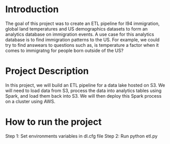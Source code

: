 # Introduction
The goal of this project was to create an ETL pipeline for I94 immigration, global land temperatures and US demographics datasets to form an analytics database on immigration events. A use case for this analytics database is to find immigration patterns to the US. For example, we could try to find answears to questions such as, is temperature a factor when it comes to immigratng for people born outside of the US?

# Project Description
In this project, we will build an ETL pipeline for a data lake hosted on S3. We will need to load data from S3, process the data into analytics tables using Spark, and load them back into S3. We will then deploy this Spark process on a cluster using AWS.

# How to run the project 
Step 1: Set environments variables in dl.cfg file
Step 2: Run python etl.py 